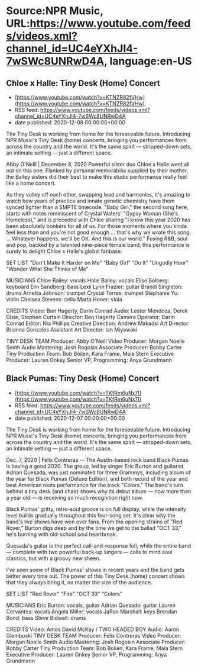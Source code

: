 # Source:NPR Music, URL:https://www.youtube.com/feeds/videos.xml?channel_id=UC4eYXhJI4-7wSWc8UNRwD4A, language:en-US

## Chloe x Halle: Tiny Desk (Home) Concert
 - [https://www.youtube.com/watch?v=KTNZR82fVHw](https://www.youtube.com/watch?v=KTNZR82fVHw)
 - RSS feed: https://www.youtube.com/feeds/videos.xml?channel_id=UC4eYXhJI4-7wSWc8UNRwD4A
 - date published: 2020-12-08 00:00:00+00:00

The Tiny Desk is working from home for the foreseeable future. Introducing NPR Music's Tiny Desk (home) concerts, bringing you performances from across the country and the world. It's the same spirit — stripped-down sets, an intimate setting — just a different space.

Abby O'Neill | December 8, 2020
Powerful sister duo Chloe x Halle went all out on this one. Flanked by personal memorabilia supplied by their mother, the Bailey sisters did their best to make this studio performance really feel like a home concert.

As they volley off each other, swapping lead and harmonies, it's amazing to watch how years of practice and innate genetic chemistry have them synced tighter than a SMPTE timecode. "Baby Girl," the second song here, starts with notes reminiscent of Crystal Waters' "Gypsy Woman (She's Homeless)," and is preceded with Chloe sharing "I know this year 2020 has been absolutely bonkers for all of us. For those moments where you kinda feel less than and you're not good enough ... that's why we wrote this song. ... Whatever happens, we'll be OK. And this is our world." Fusing R&B, soul and pop, backed by a talented nine-piece female band, this performance is surely to delight Chloe x Halle's global fanbase.

SET LIST
"Don't Make It Harder on Me"
"Baby Girl"
"Do It"
"Ungodly Hour"
"Wonder What She Thinks of Me"

MUSICIANS
Chloe Bailey: vocals
Halle Bailey: vocals
Elise Solberg: keyboard
Elin Sandberg: bass
Lexii Lynn Frazier: guitar
Brandi Singleton: drums
Arnetta Johnson: trumpet
Crystal Torres: trumpet
Stephanie Yu: violin
Chelsea Stevens: cello
Marta Honer: viola

CREDITS
Video: Ben Hagerty, Darin Conrad
Audio: Lester Mendoza, Derek Dixie, Stephen Curtain
Director: Ben Hagerty
Camera Operator: Darin Conrad
Editor: Nia Phillips
Creative Direction: Andrew Makadsi
Art Director: Brianna Gonzales
Assistant Art Director: Ian Miyawaki

TINY DESK TEAM
Producer: Abby O'Neill
Video Producer: Morgan Noelle Smith
Audio Mastering: Josh Rogosin
Associate Producer: Bobby Carter
Tiny Production Team: Bob Boilen, Kara Frame, Maia Stern
Executive Producer: Lauren Onkey
Senior VP, Programming: Anya Grundmann

## Black Pumas: Tiny Desk (Home) Concert
 - [https://www.youtube.com/watch?v=TKfRm6uNx7I](https://www.youtube.com/watch?v=TKfRm6uNx7I)
 - RSS feed: https://www.youtube.com/feeds/videos.xml?channel_id=UC4eYXhJI4-7wSWc8UNRwD4A
 - date published: 2020-12-07 00:00:00+00:00

The Tiny Desk is working from home for the foreseeable future. Introducing NPR Music's Tiny Desk (home) concerts, bringing you performances from across the country and the world. It's the same spirit — stripped-down sets, an intimate setting — just a different space.

Dec. 7, 2020 | Felix Contreras -- The Austin-based rock band Black Pumas is having a good 2020. The group, led by singer Eric Burton and guitarist Adrian Quesada, was just nominated for three Grammys, including album of the year for Black Pumas (Deluxe Edition), and both record of the year and best American roots performance for the track "Colors." The band's turn behind a tiny desk (and chair) shows why its debut album — now more than a year old — is receiving so much recognition right now.

Black Pumas' gritty, retro-soul groove is on full display, while the intensity level builds gradually throughout this four-song set. It's clear why the band's live shows have won over fans. From the opening strains of "Red Rover," Burton digs deep and by the time we get to the ballad "OCT 33," he's burning with old-school soul heartbreak.

Quesada's guitar is the perfect call-and-response foil, while the entire band — complete with two powerful back-up singers — calls to mind soul classics, but with a groovy new sheen.

I've seen some of Black Pumas' shows in recent years and the band gets better every time out. The power of this Tiny Desk (home) concert shows that they always bring it, no matter the size of the audience.

SET LIST
"Red Rover"
"Fire"
"OCT 33"
"Colors"

MUSICIANS
Eric Burton: vocals, guitar
Adrian Quesada: guitar
Lauren Cervantes: vocals
Angela Miller: vocals
JaRon Marshall: keys
Brendan Bond: bass
Steve Bidwell: drums

CREDITS
Video: Amos David McKay / TWO HEADED BOY
Audio: Aaron Glemboski
TINY DESK TEAM
Producer: Felix Contreras
Video Producer: Morgan Noelle Smith
Audio Mastering: Josh Rogosin
Associate Producer: Bobby Carter
Tiny Production Team: Bob Bolien, Kara Frame, Maia Stern
Executive Producer: Lauren Onkey
Senior VP, Programming: Anya Grundmann

